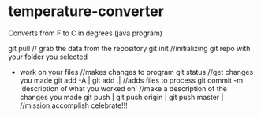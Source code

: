 # temperature-converter
Converts from F to C in degrees (java program)


git pull
// grab the data from the repository 
git init
//initializing git repo with your folder you selected 
* work on your files
//makes changes to program
git status
//get changes you made
git add -A    |    git add .|
//adds files to process
git commit -m 'description of what you worked on'
//make a description of the changes you made
git push     |      git push origin     |    git push master     |  
//mission accomplish celebrate!!!
